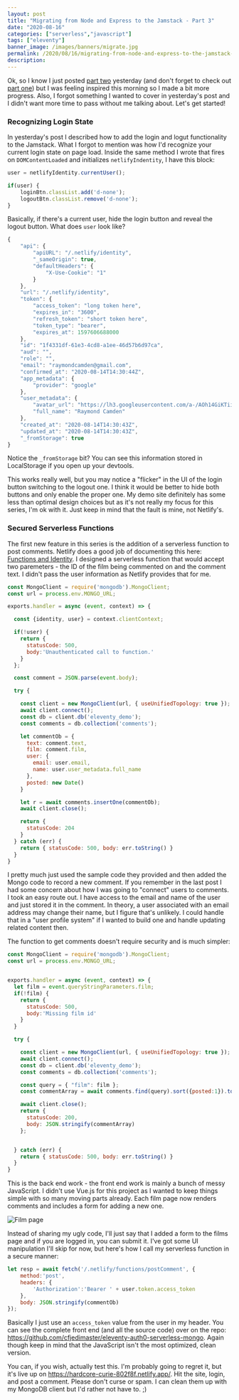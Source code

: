 ```yaml
---
layout: post
title: "Migrating from Node and Express to the Jamstack - Part 3"
date: "2020-08-16"
categories: ["serverless","javascript"]
tags: ["eleventy"]
banner_image: /images/banners/migrate.jpg
permalink: /2020/08/16/migrating-from-node-and-express-to-the-jamstack-part-3
description: 
---
```


Ok, so I know I just posted [part two](https://www.raymondcamden.com/2020/08/15/migrating-from-node-and-express-to-the-jamstack-part-2) yesterday (and don't forget to check out [part one](https://www.raymondcamden.com/2020/08/06/migrating-from-node-and-express-to-the-jamstack-part-1)) but I was feeling inspired this morning so I made a bit more progress. Also, I forgot something I wanted to cover in yesterday's post and I didn't want more time to pass without me talking about. Let's get started!

### Recognizing Login State

In yesterday's post I described how to add the login and logut functionality to the Jamstack. What I forgot to mention was how I'd recognize your current login state on page load. Inside the same method I wrote that fires on `DOMContentLoaded` and initializes `netlifyIndentity`, I have this block:

```js
user = netlifyIdentity.currentUser();

if(user) {
	loginBtn.classList.add('d-none');
	logoutBtn.classList.remove('d-none');
}
```

Basically, if there's a current user, hide the login button and reveal the logout button. What does `user` look like?

```js
{
	"api": {
		"apiURL": "/.netlify/identity",
		"_sameOrigin": true,
		"defaultHeaders": {
			"X-Use-Cookie": "1"
		}
	},
	"url": "/.netlify/identity",
	"token": {
		"access_token": "long token here",
		"expires_in": "3600",
		"refresh_token": "short token here",
		"token_type": "bearer",
		"expires_at": 1597606688000
	},
	"id": "1f4331df-61e3-4cd8-a1ee-46d57b6d97ca",
	"aud": "",
	"role": "",
	"email": "raymondcamden@gmail.com",
	"confirmed_at": "2020-08-14T14:30:44Z",
	"app_metadata": {
		"provider": "google"
	},
	"user_metadata": {
		"avatar_url": "https://lh3.googleusercontent.com/a-/AOh14GiKTiig0ZyRUyhy6GGRJU5-Q2ubQmOPJWSUSueGiTQ",
		"full_name": "Raymond Camden"
	},
	"created_at": "2020-08-14T14:30:43Z",
	"updated_at": "2020-08-14T14:30:43Z",
	"_fromStorage": true
}
```

Notice the `_fromStorage` bit? You can see this information stored in LocalStorage if you open up your devtools. 

This works really well, but you may notice a "flicker" in the UI of the login button switching to the logout one. I think it would be better to hide both buttons and only enable the proper one. My demo site definitely has some less than optimal design choices but as it's not really my focus for this series, I'm ok with it. Just keep in mind that the fault is mine, not Netlify's. 

### Secured Serverless Functions

The first new feature in this series is the addition of a serverless function to post comments. Netlify does a good job of documenting this here: [Functions and Identity](https://docs.netlify.com/functions/functions-and-identity). I designed a serverless function that would accept two paremeters - the ID of the film being commented on and the comment text. I didn't pass the user information as Netlify provides that for me.

```js
const MongoClient = require('mongodb').MongoClient;
const url = process.env.MONGO_URL;

exports.handler = async (event, context) => {

  const {identity, user} = context.clientContext;

  if(!user) {
    return {
      statusCode: 500,
      body:'Unauthenticated call to function.'
    }
  };

  const comment = JSON.parse(event.body);

  try {

  	const client = new MongoClient(url, { useUnifiedTopology: true });
  	await client.connect();
  	const db = client.db('eleventy_demo');
  	const comments = db.collection('comments');

    let commentOb = {
      text: comment.text, 
      film: comment.film, 
      user: {
        email: user.email, 
        name: user.user_metadata.full_name
      },
      posted: new Date()
    }

    let r = await comments.insertOne(commentOb);
    await client.close();

    return {
      statusCode: 204
    }
  } catch (err) {
    return { statusCode: 500, body: err.toString() }
  }
}
```

I pretty much just used the sample code they provided and then added the Mongo code to record a new comment. If you remember in the last post I had some concern about how I was going to "connect" users to comments. I took an easy route out. I have access to the email and name of the user and just stored it in the comment. In theory, a user associated with an email address may change their name, but I figure that's unlikely. I could handle that in a "user profile system" if I wanted to build one and handle updating related content then. 

The function to get comments doesn't require security and is much simpler:

```js
const MongoClient = require('mongodb').MongoClient;
const url = process.env.MONGO_URL;


exports.handler = async (event, context) => {
  let film = event.queryStringParameters.film;
  if(!film) {
    return {
      statusCode: 500,
      body:'Missing film id'
    }
  }

  try {

    const client = new MongoClient(url, { useUnifiedTopology: true });
    await client.connect();
    const db = client.db('eleventy_demo');
    const comments = db.collection('comments');

    const query = { "film": film };
    const commentArray = await comments.find(query).sort({posted:1}).toArray();

    await client.close();
    return {
      statusCode: 200,
      body: JSON.stringify(commentArray)
    };


  } catch (err) {
    return { statusCode: 500, body: err.toString() }
  }
}
```

This is the back end work - the front end work is mainly a bunch of messy JavaScript. I didn't use Vue.js for this project as I wanted to keep things simple with so many moving parts already. Each film page now renders comments and includes a form for adding a new one.

<p>
<img data-src="https://static.raymondcamden.com/images/2020/08/nla10.png" alt="Film page" class="lazyload imgborder imgcenter">
</p>

Instead of sharing my ugly code, I'll just say that I added a form to the films page and if you are logged in, you can submit it. I've got some UI manipulation I'll skip for now, but here's how I call my serverless function in a secure manner:

```js
let resp = await fetch('/.netlify/functions/postComment', {
	method:'post',
	headers: {
		'Authorization':'Bearer ' + user.token.access_token
	},
	body: JSON.stringify(commentOb)
});
```

Basically I just use an `access_token` value from the user in my header. You can see the complete front end (and all the source code) over on the repo: <https://github.com/cfjedimaster/eleventy-auth0-serverless-mongo>. Again though keep in mind that the JavaScript isn't the most optimized, clean version. 

You can, if you wish, actually test this. I'm probably going to regret it, but it's live up on <https://hardcore-curie-802f8f.netlify.app/>. Hit the site, login, and post a comment. Please don't curse or spam. I can clean them up with my MongoDB client but I'd rather not have to. ;)